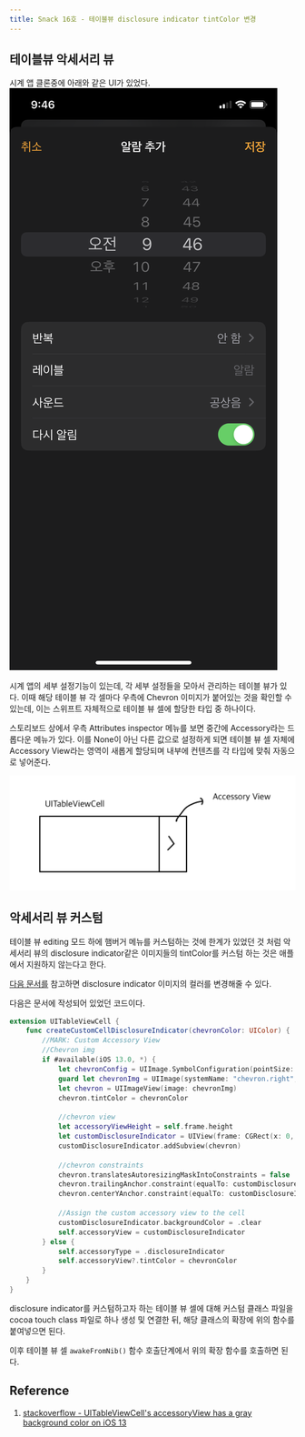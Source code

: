 ```yaml
---
title: Snack 16호 - 테이블뷰 disclosure indicator tintColor 변경
---
```


## 테이블뷰 악세서리 뷰

시계 앱 클론중에 아래와 같은 UI가 있었다.
![setting](../.vuepress/assets/snack/settingg.png)

시계 앱의 세부 설정기능이 있는데, 각 세부 설정들을 모아서 관리하는 테이블 뷰가 있다. 이때 해당 테이블 뷰 각 셀마다 우측에 Chevron 이미지가 붙어있는 것을 확인할 수 있는데, 이는 스위프트 자체적으로 테이블 뷰 셀에 할당한 타입 중 하나이다.

스토리보드 상에서 우측 Attributes inspector 메뉴를 보면 중간에 Accessory라는 드롭다운 메뉴가 있다. 이를 None이 아닌 다른 값으로 설정하게 되면 테이블 뷰 셀 자체에 Accessory View라는 영역이 새롭게 할당되며 내부에 컨텐츠를 각 타입에 맞춰 자동으로 넣어준다.

![acc](../.vuepress/assets/snack/accessory.jpg)

## 악세서리 뷰 커스텀

테이블 뷰 editing 모드 하에 햄버거 메뉴를 커스텀하는 것에 한계가 있었던 것 처럼 악세서리 뷰의 disclosure indicator같은 이미지들의 tintColor를 커스텀 하는 것은 애플에서 지원하지 않는다고 한다.

[다음 문서를](https://stackoverflow.com/questions/58023245/uitableviewcells-accessoryview-has-a-gray-background-color-on-ios-13) 참고하면 disclosure indicator 이미지의 컬러를 변경해줄 수 있다.

다음은 문서에 작성되어 있었던 코드이다.

```swift
extension UITableViewCell {
    func createCustomCellDisclosureIndicator(chevronColor: UIColor) {
        //MARK: Custom Accessory View
        //Chevron img
        if #available(iOS 13.0, *) {
            let chevronConfig = UIImage.SymbolConfiguration(pointSize: 14, weight: .medium)
            guard let chevronImg = UIImage(systemName: "chevron.right", withConfiguration: chevronConfig)?.withTintColor(chevronColor, renderingMode: .alwaysTemplate) else { return }
            let chevron = UIImageView(image: chevronImg)
            chevron.tintColor = chevronColor

            //chevron view
            let accessoryViewHeight = self.frame.height
            let customDisclosureIndicator = UIView(frame: CGRect(x: 0, y: 0, width: 15, height: accessoryViewHeight))
            customDisclosureIndicator.addSubview(chevron)

            //chevron constraints
            chevron.translatesAutoresizingMaskIntoConstraints = false
            chevron.trailingAnchor.constraint(equalTo: customDisclosureIndicator.trailingAnchor,constant: 0).isActive = true
            chevron.centerYAnchor.constraint(equalTo: customDisclosureIndicator.centerYAnchor).isActive = true

            //Assign the custom accessory view to the cell
            customDisclosureIndicator.backgroundColor = .clear
            self.accessoryView = customDisclosureIndicator
        } else {
            self.accessoryType = .disclosureIndicator
            self.accessoryView?.tintColor = chevronColor
        }
    }
}
```

disclosure indicator를 커스텀하고자 하는 테이블 뷰 셀에 대해 커스텀 클래스 파일을 cocoa touch class 파일로 하나 생성 및 연결한 뒤, 해당 클래스의 확장에 위의 함수를 붙여넣으면 된다.

이후 테이블 뷰 셀 `awakeFromNib()` 함수 호출단계에서 위의 확장 함수를 호출하면 된다.

## Reference

1. [stackoverflow - UITableViewCell's accessoryView has a gray background color on iOS 13](https://stackoverflow.com/questions/58023245/uitableviewcells-accessoryview-has-a-gray-background-color-on-ios-13)
